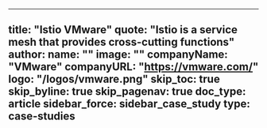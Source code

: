 [comment]: <> (TODO: Remove placeholders)
---
title: "Istio VMware"
quote: "Istio is a service mesh that provides cross-cutting functions"
author:
    name: ""
    image: ""
companyName: "VMware"
companyURL: "https://vmware.com/"
logo: "/logos/vmware.png"
skip_toc: true
skip_byline: true
skip_pagenav: true
doc_type: article
sidebar_force: sidebar_case_study
type: case-studies
---
